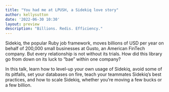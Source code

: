 ```yaml
---
title: "You had me at LPUSH, a Sidekiq love story"
author: kellysutton
date: '2022-06-30 10:30'
layout: preview
description: "Billions. Redis. Efficiency."
---
```


Sidekiq, the popular Ruby job framework, moves billions of USD per year on behalf of 200,000 small businesses at Gusto, an American FinTech company. But every relationship is not without its trials. How did this library go from down on its luck to “bae” within one company?

In this talk, learn how to level-up your own usage of Sidekiq, avoid some of its pitfalls, set your databases on fire, teach your teammates Sidekiq’s best practices, and how to scale Sidekiq, whether you’re moving a few bucks or a few billion.